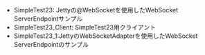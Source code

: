 
* SimpleTest23: Jettyの@WebSocketを使用したWebSocket ServerEndpointサンプル
* SimpleTest23_Client: SimpleTest23用クライアント
* SimpleTest23_1:JettyのWebSocketAdapterを使用したWebSocket ServerEndpointのサンプル

 
